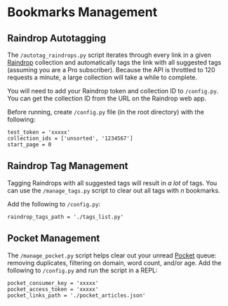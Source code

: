 # Bookmarks Management

## Raindrop Autotagging

The `/autotag_raindrops.py` script iterates through every link in a given [Raindrop](raindrop.io) collection and automatically tags the link with all suggested tags (assuming you are a Pro subscriber). Because the API is throttled to 120 requests a minute, a large collection will take a while to complete.

You will need to add your Raindrop token and collection ID to `/config.py`. You can get the collection ID from the URL on the Raindrop web app.

Before running, create `/config.py` file (in the root directory) with the following:

```
test_token = 'xxxxx'
collection_ids = ['unsorted', '1234567']
start_page = 0
```

## Raindrop Tag Management

Tagging Raindrops with all suggested tags will result in _a lot_ of tags. You can use the `/manage_tags.py` script to clear out all tags with _n_ bookmarks.

Add the following to `/config.py`:

```
raindrop_tags_path = './tags_list.py'
```

## Pocket Management

The `/manage_pocket.py` script helps clear out your unread [Pocket](https://getpocket.com/) queue: removing duplicates, filtering on domain, word count, and/or age. Add the following to `/config.py` and run the script in a REPL:

```
pocket_consumer_key = 'xxxxx'
pocket_access_token = 'xxxxx'
pocket_links_path = './pocket_articles.json'
```
